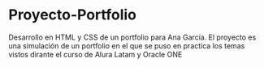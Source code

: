 # Proyecto-Portfolio
Desarrollo en HTML y CSS de un portfolio para Ana García. El proyecto es una simulación de un portfolio en el que se puso en practica los temas vistos dirante el curso de Alura Latam y  Oracle ONE
